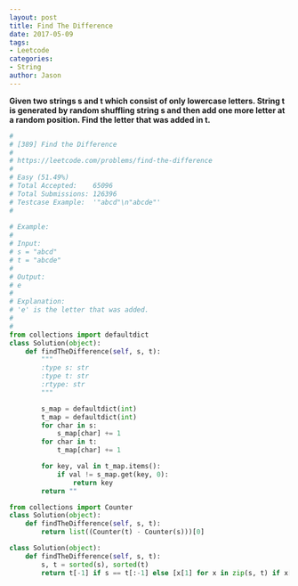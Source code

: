 ```yaml
---
layout: post
title: Find The Difference
date: 2017-05-09
tags:
- Leetcode
categories:
- String
author: Jason
---
```

**Given two strings s and t which consist of only lowercase letters. String t is generated by random shuffling string s and then add one more letter at a random position. Find the letter that was added in t.**

```python
#
# [389] Find the Difference
#
# https://leetcode.com/problems/find-the-difference
#
# Easy (51.49%)
# Total Accepted:    65096
# Total Submissions: 126396
# Testcase Example:  '"abcd"\n"abcde"'
#
 
# Example:
# 
# Input:
# s = "abcd"
# t = "abcde"
# 
# Output:
# e
# 
# Explanation:
# 'e' is the letter that was added.
# 
#
from collections import defaultdict
class Solution(object):
    def findTheDifference(self, s, t):
        """
        :type s: str
        :type t: str
        :rtype: str
        """

        s_map = defaultdict(int)
        t_map = defaultdict(int)
        for char in s:
            s_map[char] += 1
        for char in t:
            t_map[char] += 1

        for key, val in t_map.items():
            if val != s_map.get(key, 0):
                return key
        return ""

```

```python
from collections import Counter
class Solution(object):
    def findTheDifference(self, s, t):
        return list((Counter(t) - Counter(s)))[0]
```

```python
class Solution(object):
    def findTheDifference(self, s, t):
        s, t = sorted(s), sorted(t)
        return t[-1] if s == t[:-1] else [x[1] for x in zip(s, t) if x[0] != x[1]][0]
```
